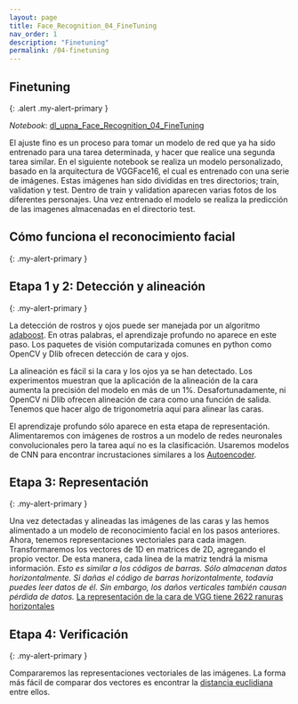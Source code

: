 ```yaml
---
layout: page
title: Face_Recognition_04_FineTuning
nav_order: 1
description: "Finetuning"
permalink: /04-finetuning
---
```


## Finetuning
{: .alert .my-alert-primary }

*Notebook*: [dl_upna_Face_Recognition_04_FineTuning](https://colab.research.google.com/github/afrago/dl-upna-face-recognition/blob/master/dl_upna_Face_Recognition_04_FineTuning.ipynb)

El ajuste fino es un proceso para tomar un modelo de red que ya ha sido entrenado para una tarea determinada, y hacer que realice una segunda tarea similar.
En el siguiente notebook se realiza un modelo personalizado, basado en la arquitectura de VGGFace16, el cual es entrenado con una serie de imágenes.
Estas imágenes han sido divididas en tres directorios; train, validation y test. Dentro de train y validation aparecen varias fotos de los diferentes personajes. Una vez entrenado el modelo se realiza la predicción de las imagenes almacenadas en el directorio test.


## Cómo funciona el reconocimiento facial
{: .my-alert-primary }

## Etapa 1 y 2: Detección y alineación
{: .my-alert-primary }

La detección de rostros y ojos puede ser manejada por un algoritmo [adaboost](https://sefiks.com/2018/11/02/a-step-by-step-adaboost-example/). En otras palabras, el aprendizaje profundo no aparece en este paso. Los paquetes de visión computarizada comunes en python como OpenCV y Dlib ofrecen detección de cara y ojos.

La alineación es fácil si la cara y los ojos ya se han detectado. Los experimentos muestran que la aplicación de la alineación de la cara aumenta la precisión del modelo en más de un 1%. Desafortunadamente, ni OpenCV ni Dlib ofrecen alineación de cara como una función de salida. Tenemos que hacer algo de trigonometría aquí para alinear las caras.

El aprendizaje profundo sólo aparece en esta etapa de representación. Alimentaremos con imágenes de rostros a un modelo de redes neuronales convolucionales pero la tarea aquí no es la clasificación. Usaremos modelos de CNN para encontrar incrustaciones similares a los [Autoencoder](https://sefiks.com/2018/03/21/autoencoder-neural-networks-for-unsupervised-learning).

## Etapa 3: Representación
{: .my-alert-primary }

Una vez detectadas y alineadas las imágenes de las caras y las hemos alimentado a un modelo de reconocimiento facial en los pasos anteriores. Ahora, tenemos representaciones vectoriales para cada imagen. Transformaremos los vectores de 1D en matrices de 2D, agregando el propio vector. De esta manera, cada línea de la matriz tendrá la misma información. 
*Esto es similar a los códigos de barras. Sólo almacenan datos horizontalmente. Si dañas el código de barras horizontalmente, todavía puedes leer datos de él. Sin embargo, los daños verticales también causan pérdida de datos.*
[La representación de la cara de VGG tiene 2622 ranuras horizontales](https://i2.wp.com/sefiks.com/wp-content/uploads/2020/05/vggface-representation.png?resize=720%2C365&ssl=1)

## Etapa 4: Verificación
{: .my-alert-primary }

Compararemos las representaciones vectoriales de las imágenes. La forma más fácil de comparar dos vectores es encontrar la [distancia euclidiana](https://sefiks.com/2018/08/13/cosine-similarity-in-machine-learning) entre ellos. 